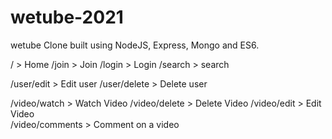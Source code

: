 # wetube-2021
 
wetube Clone built using NodeJS, Express, Mongo and ES6.


/               >  Home
/join           >  Join
/login          >  Login
/search         >  search

/user/edit      >  Edit user
/user/delete    >  Delete user

/video/watch    >  Watch Video
/video/delete   >  Delete Video
/video/edit     >  Edit Video  
/video/comments >  Comment on a video 